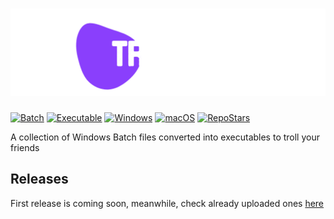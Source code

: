 # [![TrollifyLogo](Assets/trollify-logo.png)](https://www.techpointch.cf/trollify)
[![Batch](https://img.shields.io/badge/Windows%20Batch-yes-orange)](https://github.com/techpointdev/Trollify/tree/main/Scripts%20and%20Executables) [![Executable](https://img.shields.io/badge/Executable-yes-ff69b4)](https://github.com/techpointdev/Trollify/tree/main/Scripts%20and%20Executables) [![Windows](https://img.shields.io/badge/Windows-yes-brightgreen)](https://github.com/techpointdev/Trollify/tree/main/Scripts%20and%20Executables) [![macOS](https://img.shields.io/badge/macOS-no-red)](https://github.com/techpointdev/Trollify/tree/main/Scripts%20and%20Executables) [![RepoStars](https://img.shields.io/github/stars/techpointdev/Trollify?style=social)](https://github.com/techpointdev/Trollify/stargazers)

A collection of Windows Batch files converted into executables to troll your friends

## Releases

First release is coming soon, meanwhile, check already uploaded ones [here](https://github.com/techpointdev/Trollify/tree/main/Scripts%20and%20Executables)
